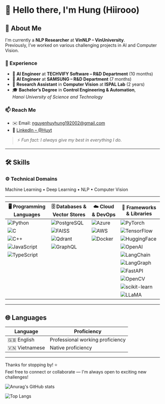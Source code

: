 # 👋 Hello there, I'm Hung (Hiirooo)

## 🚀 About Me

I'm currently a **NLP Researcher** at **VinNLP – VinUniversity**.  
Previously, I’ve worked on various challenging projects in AI and Computer Vision.

### 💼 Experience
- 🧠 **AI Engineer** at **TECHVIFY Software – R&D Department** (10 months)  
- 📱 **AI Engineer** at **SAMSUNG – R&D Department** (7 months)  
- 🧪 **Research Assistant** in **Computer Vision** at **ISPAL Lab** (2 years)  
- 🎓 **Bachelor’s Degree** in **Control Engineering & Automation**,  
  *Hanoi University of Science and Technology*

### 📫 Reach Me
- ✉️ Email: nguyenhuyhung192002@gmail.com  
- 💼 [LinkedIn – @Huyt](https://www.linkedin.com/in/h%C3%B9ng-nguy%E1%BB%85n-huy-8888521b9/)

> ⚡ *Fun fact: I always give my best in everything I do.*

---

## 🛠 Skills

### ⚙️ Technical Domains
Machine Learning • Deep Learning • NLP • Computer Vision

---

| 🖥 Programming Languages | 🗄 Databases & Vector Stores | ☁️ Cloud & DevOps | 🧰 Frameworks & Libraries |
|--------------------------|------------------------------|--------------------|-----------------------------|
| ![Python](https://img.shields.io/badge/-Python-3776AB?style=flat&logo=python&logoColor=white) | ![PostgreSQL](https://img.shields.io/badge/-PostgreSQL-4169E1?style=flat&logo=postgresql&logoColor=white) | ![Azure](https://img.shields.io/badge/-Microsoft%20Azure-0078D4?style=flat&logo=microsoft-azure&logoColor=white) | ![PyTorch](https://img.shields.io/badge/-PyTorch-EE4C2C?style=flat&logo=pytorch&logoColor=white) |
| ![C](https://img.shields.io/badge/-C-00599C?style=flat&logo=c&logoColor=white) | ![FAISS](https://img.shields.io/badge/-FAISS-005571?style=flat&logo=data&logoColor=white) | ![AWS](https://img.shields.io/badge/-AWS-232F3E?style=flat&logo=amazon-aws&logoColor=white) | ![TensorFlow](https://img.shields.io/badge/-TensorFlow-FF6F00?style=flat&logo=tensorflow&logoColor=white) |
| ![C++](https://img.shields.io/badge/-C++-00599C?style=flat&logo=c%2B%2B&logoColor=white) | ![Qdrant](https://img.shields.io/badge/-Qdrant-ff6600?style=flat&logo=qdrant&logoColor=white) | ![Docker](https://img.shields.io/badge/-Docker-2496ED?style=flat&logo=docker&logoColor=white) | ![HuggingFace](https://img.shields.io/badge/-HuggingFace-FCC72B?style=flat&logo=huggingface&logoColor=black) |
| ![JavaScript](https://img.shields.io/badge/-JavaScript-F7DF1E?style=flat&logo=javascript&logoColor=black) | ![GraphQL](https://img.shields.io/badge/-GraphQL-E10098?style=flat&logo=graphql&logoColor=white) |                    | ![OpenAI](https://img.shields.io/badge/-OpenAI-412991?style=flat&logo=openai&logoColor=white) |
| ![TypeScript](https://img.shields.io/badge/-TypeScript-3178C6?style=flat&logo=typescript&logoColor=white) |                              |                    | ![LangChain](https://img.shields.io/badge/-LangChain-000000?style=flat&logo=chainlink&logoColor=white) |
|                          |                              |                    | ![LangGraph](https://img.shields.io/badge/-LangGraph-ffcd00?style=flat&logo=react&logoColor=black) |
|                          |                              |                    | ![FastAPI](https://img.shields.io/badge/-FastAPI-009688?style=flat&logo=fastapi&logoColor=white) |
|                          |                              |                    | ![OpenCV](https://img.shields.io/badge/-OpenCV-5C3EE8?style=flat&logo=opencv&logoColor=white) |
|                          |                              |                    | ![scikit-learn](https://img.shields.io/badge/-scikit--learn-F7931E?style=flat&logo=scikit-learn&logoColor=white) |
|                          |                              |                    | ![LLaMA](https://img.shields.io/badge/-LLaMA-A8B9CC?style=flat&logo=data&logoColor=black) |

---


## 🌐 Languages

| Language     | Proficiency                     |
|--------------|---------------------------------|
| 🇬🇧 English   | Professional working proficiency |
| 🇻🇳 Vietnamese| Native proficiency               |

---

Thanks for stopping by! ⭐  
Feel free to connect or collaborate — I'm always open to exciting new challenges!




![Anurag's GitHub stats](https://github-readme-stats.vercel.app/api?username=whistle-hikhi&show_icons=true&theme=tokyonight)

![Top Langs](https://github-readme-stats.vercel.app/api/top-langs/?username=anuraghazra&layout=compact&theme=tokyonight)
